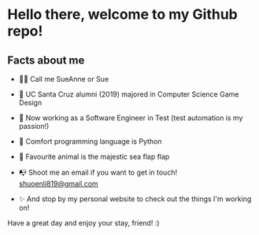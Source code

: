 # Hello there, welcome to my Github repo! 

## Facts about me 
- :woman_technologist: Call me SueAnne or Sue
- :school_satchel: UC Santa Cruz alumni (2019) majored in Computer Science Game Design 
- :office: Now working as a Software Engineer in Test (test automation is my passion!)  
- :snake: Comfort programming language is Python 
- :ocean: Favourite animal is the majestic sea flap flap 

- :mailbox_with_no_mail: Shoot me an email if you want to get in touch! shuoenli819@gmail.com 
- :sparkles: And stop by my personal website to check out the things I'm working on! 

Have a great day and enjoy your stay, friend! :) 
